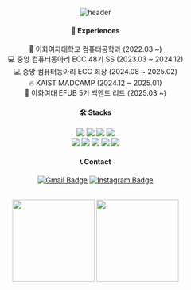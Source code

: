 <div align=center>

![header](https://capsule-render.vercel.app/api?type=rect&text=jettieb&fontAlign=50&fontAlignY=35&fontSize=40&desc=/*Backend%20Developer*/&descAlignY=70&descAlign=50&theme=radical)

#### 💙 Experiences
🏫 이화여자대학교 컴퓨터공학과 (2022.03 ~) <br>
💻 중앙 컴퓨터동아리 ECC 48기 SS (2023.03 ~ 2024.12) <br>
💻 중앙 컴퓨터동아리 ECC 회장 (2024.08 ~ 2025.02) <br>
🔥 KAIST MADCAMP (2024.12 ~ 2025.01) <br>
🌿 이화여대 EFUB 5기 백엔드 리드 (2025.03 ~)


#### 🛠️ Stacks

<img src="https://img.shields.io/badge/Springboot-6DB33F?style=flat-square&logo=Springboot&logoColor=white"/> <img src="https://img.shields.io/badge/Java-007396?style=flat-square&logo=Java&logoColor=white"/> <img src="https://img.shields.io/badge/MySQL-4479A1?style=flat-square&logo=MySQL&logoColor=white"/> <img src="https://img.shields.io/badge/JavaScript-F7DF1E?style=flat-square&logo=JavaScript&logoColor=white"/> <br>
<img src="https://img.shields.io/badge/kotlin-7F52FF?style=flat-square&logo=kotlin&logoColor=white"/> <img src="https://img.shields.io/badge/React-61DAFB?style=flat-square&logo=react&logoColor=white"/> <img src="https://img.shields.io/badge/Unity-FFFFFF?style=flat-square&logo=unity&logoColor=black"/> <img src="https://img.shields.io/badge/Python-3766AB?style=flat-square&logo=Python&logoColor=white"/> <img src="https://img.shields.io/badge/C-A8B9CC?style=flat-square&logo=C&logoColor=white"/>
<br>

#### 📞 Contact
[![Gmail Badge](https://img.shields.io/badge/Gmail-d14836?style=flat-square&logo=Gmail&logoColor=white&link=mailto:jjuhee0913@gmail.com)](mailto:bkyee@ewhain.net) [![Instagram Badge](https://img.shields.io/badge/-Instagram-dd2a7b?style=flat-square&logo=instagram&logoColor=white&link=https://www.instagram.com/zuzu_zzing/)](https://www.instagram.com/bkyee_o/) 

<br>

<div align="center">
  <img src="https://github-readme-stats.vercel.app/api?username=jettieb&count_private=true&show_icons=true" height="165">
  <img src="https://github-readme-stats.vercel.app/api/top-langs/?username=jettieb&layout=compact&count_private=true&show_icons=true" height="165">
</div>

